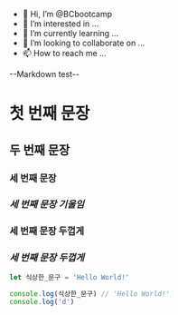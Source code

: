 - 👋 Hi, I’m @BCbootcamp
- 👀 I’m interested in ...
- 🌱 I’m currently learning ...
- 💞️ I’m looking to collaborate on ...
- 📫 How to reach me ...

<!---
BCbootcamp/BCbootcamp is a ✨ special ✨ repository because its `README.md` (this file) appears on your GitHub profile.
You can click the Preview link to take a look at your changes.
--->

--Markdown test--
# 첫 번째 문장 
## 두 번째 문장
### 세 번째 문장
### *세 번째 문장 기울임*
### **세 번째 문장 두껍게**
### ***세 번째 문장 두껍게***

```js
let 식상한_문구 = 'Hello World!'

console.log(식상한_문구) // 'Hello World!'
console.log('d')
```
